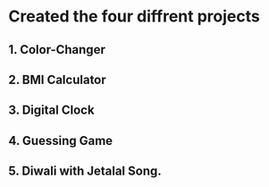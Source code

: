 # Created the four diffrent projects 

## 1. Color-Changer
## 2. BMI Calculator
## 3. Digital Clock
## 4. Guessing Game
## 5. Diwali with Jetalal Song.

